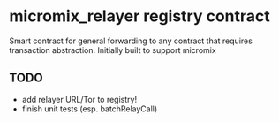 # micromix_relayer registry contract

Smart contract for general forwarding to any contract that requires transaction abstraction. Initially built
to support micromix

## TODO
- add relayer URL/Tor to registry!
- finish unit tests (esp. batchRelayCall)
